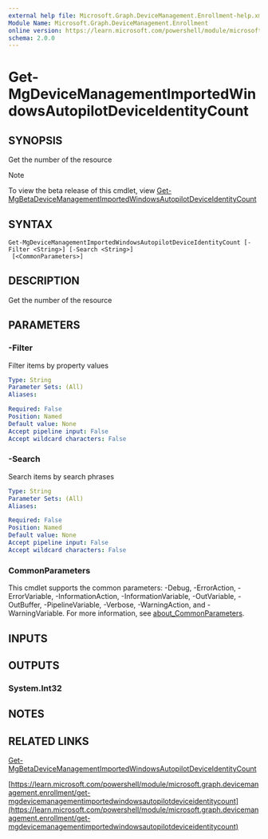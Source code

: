 ```yaml
---
external help file: Microsoft.Graph.DeviceManagement.Enrollment-help.xml
Module Name: Microsoft.Graph.DeviceManagement.Enrollment
online version: https://learn.microsoft.com/powershell/module/microsoft.graph.devicemanagement.enrollment/get-mgdevicemanagementimportedwindowsautopilotdeviceidentitycount
schema: 2.0.0
---
```


# Get-MgDeviceManagementImportedWindowsAutopilotDeviceIdentityCount

## SYNOPSIS
Get the number of the resource

> [!NOTE]
> To view the beta release of this cmdlet, view [Get-MgBetaDeviceManagementImportedWindowsAutopilotDeviceIdentityCount](/powershell/module/Microsoft.Graph.Beta.DeviceManagement.Enrollment/Get-MgBetaDeviceManagementImportedWindowsAutopilotDeviceIdentityCount?view=graph-powershell-beta)

## SYNTAX

```
Get-MgDeviceManagementImportedWindowsAutopilotDeviceIdentityCount [-Filter <String>] [-Search <String>]
 [<CommonParameters>]
```

## DESCRIPTION
Get the number of the resource

## PARAMETERS

### -Filter
Filter items by property values

```yaml
Type: String
Parameter Sets: (All)
Aliases:

Required: False
Position: Named
Default value: None
Accept pipeline input: False
Accept wildcard characters: False
```

### -Search
Search items by search phrases

```yaml
Type: String
Parameter Sets: (All)
Aliases:

Required: False
Position: Named
Default value: None
Accept pipeline input: False
Accept wildcard characters: False
```

### CommonParameters
This cmdlet supports the common parameters: -Debug, -ErrorAction, -ErrorVariable, -InformationAction, -InformationVariable, -OutVariable, -OutBuffer, -PipelineVariable, -Verbose, -WarningAction, and -WarningVariable. For more information, see [about_CommonParameters](http://go.microsoft.com/fwlink/?LinkID=113216).

## INPUTS

## OUTPUTS

### System.Int32
## NOTES

## RELATED LINKS
[Get-MgBetaDeviceManagementImportedWindowsAutopilotDeviceIdentityCount](/powershell/module/Microsoft.Graph.Beta.DeviceManagement.Enrollment/Get-MgBetaDeviceManagementImportedWindowsAutopilotDeviceIdentityCount?view=graph-powershell-beta)

[https://learn.microsoft.com/powershell/module/microsoft.graph.devicemanagement.enrollment/get-mgdevicemanagementimportedwindowsautopilotdeviceidentitycount](https://learn.microsoft.com/powershell/module/microsoft.graph.devicemanagement.enrollment/get-mgdevicemanagementimportedwindowsautopilotdeviceidentitycount)


